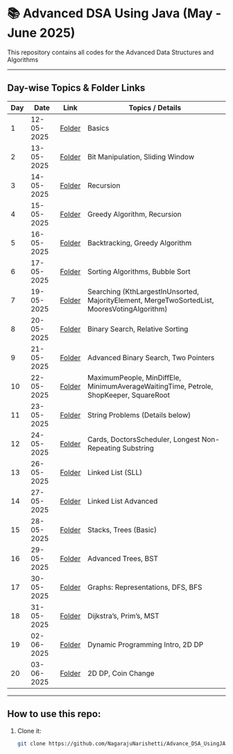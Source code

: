 # 📚 Advanced DSA Using Java (May - June 2025)

This repository contains all codes for the Advanced Data Structures and Algorithms

---

## Day-wise Topics & Folder Links

| Day  | Date       | Link                                                                                       | Topics / Details                                                |
|------|------------|--------------------------------------------------------------------------------------------|----------------------------------------------------------------|
| 1    | 12-05-2025 | [Folder](https://github.com/NagarajuNarishetti/Advance_DSA_UsingJAVA_T-P_May_2025/tree/main/Day_01_12_05_2025) | Basics                                                         |
| 2    | 13-05-2025 | [Folder](https://github.com/NagarajuNarishetti/Advance_DSA_UsingJAVA_T-P_May_2025/tree/main/Day_02_13_05_2025) | Bit Manipulation, Sliding Window                                |
| 3    | 14-05-2025 | [Folder](https://github.com/NagarajuNarishetti/Advance_DSA_UsingJAVA_T-P_May_2025/tree/main/Day_03_14_05_2025/Recursion) | Recursion                                                      |
| 4    | 15-05-2025 | [Folder](https://github.com/NagarajuNarishetti/Advance_DSA_UsingJAVA_T-P_May_2025/tree/main/Day_04_15_05_2025) | Greedy Algorithm, Recursion                                    |
| 5    | 16-05-2025 | [Folder](https://github.com/NagarajuNarishetti/Advance_DSA_UsingJAVA_T-P_May_2025/tree/main/Day_05_16_05_2025) | Backtracking, Greedy Algorithm                                 |
| 6    | 17-05-2025 | [Folder](https://github.com/NagarajuNarishetti/Advance_DSA_UsingJAVA_T-P_May_2025/tree/main/Day_06_17_05_2025) | Sorting Algorithms, Bubble Sort                                |
| 7    | 19-05-2025 | [Folder](https://github.com/NagarajuNarishetti/Advance_DSA_UsingJAVA_T-P_May_2025/tree/main/Day_07_19_05_2025) | Searching (KthLargestInUnsorted, MajorityElement, MergeTwoSortedList, MooresVotingAlgorithm) |
| 8    | 20-05-2025 | [Folder](https://github.com/NagarajuNarishetti/Advance_DSA_UsingJAVA_T-P_May_2025/tree/main/Day_08_20_05_2025) | Binary Search, Relative Sorting                               |
| 9    | 21-05-2025 | [Folder](https://github.com/NagarajuNarishetti/Advance_DSA_UsingJAVA_T-P_May_2025/tree/main/Day_09_21_05_2025) | Advanced Binary Search, Two Pointers                           |
| 10   | 22-05-2025 | [Folder](https://github.com/NagarajuNarishetti/Advance_DSA_UsingJAVA_T-P_May_2025/tree/main/Day_10_22_05_2025) | MaximumPeople, MinDiffEle, MinimumAverageWaitingTime, Petrole, ShopKeeper, SquareRoot |
| 11   | 23-05-2025 | [Folder](https://github.com/NagarajuNarishetti/Advance_DSA_UsingJAVA_T-P_May_2025/tree/main/Day_11_23_05_2025) | String Problems (Details below)                               |
| 12   | 24-05-2025 | [Folder](https://github.com/NagarajuNarishetti/Advance_DSA_UsingJAVA_T-P_May_2025/tree/main/Day_12_24_05_2025) | Cards, DoctorsScheduler, Longest Non-Repeating Substring     |
| 13   | 26-05-2025 | [Folder](https://github.com/NagarajuNarishetti/Advance_DSA_UsingJAVA_T-P_May_2025/tree/main/Day_13_26_05_2025/LinkedList/SLL) | Linked List (SLL)                                             |
| 14   | 27-05-2025 | [Folder](https://github.com/NagarajuNarishetti/Advance_DSA_UsingJAVA_T-P_May_2025/tree/main/Day_14_27_05_2025/LinkedList) | Linked List Advanced                                          |
| 15   | 28-05-2025 | [Folder](https://github.com/NagarajuNarishetti/Advance_DSA_UsingJAVA_T-P_May_2025/tree/main/Day_15_28_05_2025) | Stacks, Trees (Basic)                                         |
| 16   | 29-05-2025 | [Folder](https://github.com/NagarajuNarishetti/Advance_DSA_UsingJAVA_T-P_May_2025/tree/main/Day_16_29_05_2025/Trees) | Advanced Trees, BST                                          |
| 17   | 30-05-2025 | [Folder](https://github.com/NagarajuNarishetti/Advance_DSA_UsingJAVA_T-P_May_2025/tree/main/Day_17_30_05_2025/Graphs) | Graphs: Representations, DFS, BFS                            |
| 18   | 31-05-2025 | [Folder](https://github.com/NagarajuNarishetti/Advance_DSA_UsingJAVA_T-P_May_2025/tree/main/Day_18_31_05_2025/Graphs) | Dijkstra’s, Prim’s, MST                                      |
| 19   | 02-06-2025 | [Folder](https://github.com/NagarajuNarishetti/Advance_DSA_UsingJAVA_T-P_May_2025/tree/main/Day_19_02_06_2025) | Dynamic Programming Intro, 2D DP                             |
| 20   | 03-06-2025 | [Folder](https://github.com/NagarajuNarishetti/Advance_DSA_UsingJAVA_T-P_May_2025/tree/main/Day_20_03_06_2025/2D_DP) | 2D DP, Coin Change                                          |

---

## How to use this repo:

1. Clone it:
   ```bash
   git clone https://github.com/NagarajuNarishetti/Advance_DSA_UsingJAVA_T-P_May_2025.git
